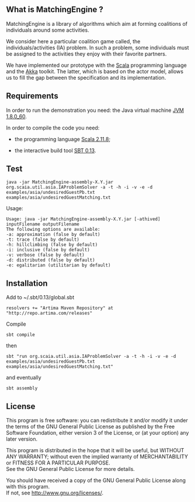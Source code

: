 ## What is MatchingEngine ? ##

MatchingEngine is a library of algorithms which aim at forming
coalitions of individuals around some activities.

We consider here a particular coalition game called, the
individuals/activities (IA) problem.  In such a problem, some
individuals must be assigned to the activities they enjoy with their
favorite partners.

We have implemented our prototype with the
[Scala](https://www.scala-lang.org/) programming language and the
[Akka](http://akka.io/) toolkit. The latter, which is based on the
actor model, allows us to fill the gap between the specification and
its implementation.

## Requirements

In order to run the demonstration you need: the Java virtual machine
[JVM 1.8.0_60](http://www.oracle.com/technetwork/java/javase/downloads/index.html).

In order to compile the code you need:

- the programming language [Scala 2.11.8](http://www.scala-lang.org/download/);

- the interactive build tool [SBT 0.13](http://www.scala-sbt.org/download.html).

## Test

    java -jar MatchingEngine-assembly-X.Y.jar org.scaia.util.asia.IAProblemSolver -a -t -h -i -v -e -d examples/asia/undesiredGuestPb.txt  examples/asia/undesiredGuestMatching.txt

Usage: 

    Usage: java -jar MatchingEngine-assembly-X.Y.jar [-athived] inputFilename outputFilename
    The following options are available:
    -a: approximation (false by default)
    -t: trace (false by default)
    -h: hillclimbing (false by default)
    -i: inclusive (false by default)
    -v: verbose (false by default)
    -d: distributed (false by default)
    -e: egalitarian (utilitarian by default)

## Installation

Add to ~/.sbt/0.13/global.sbt

    resolvers += "Artima Maven Repository" at "http://repo.artima.com/releases"

Compile

    sbt compile

then

    sbt "run org.scaia.util.asia.IAProblemSolver -a -t -h -i -v -e -d examples/asia/undesiredGuestPb.txt examples/asia/undesiredGuestMatching.txt"
 
and eventually

    sbt assembly


## License

This program is free software: you can redistribute it and/or modify it under the terms of the 
GNU General Public License as published by the Free Software Foundation, either version 3 of the License, 
or (at your option) any later version.

This program is distributed in the hope that it will be useful, but WITHOUT ANY WARRANTY; 
without even the implied warranty of MERCHANTABILITY or FITNESS FOR A PARTICULAR PURPOSE.  
See the GNU General Public License for more details.

You should have received a copy of the GNU General Public License along with this program.  
If not, see <http://www.gnu.org/licenses/>.
